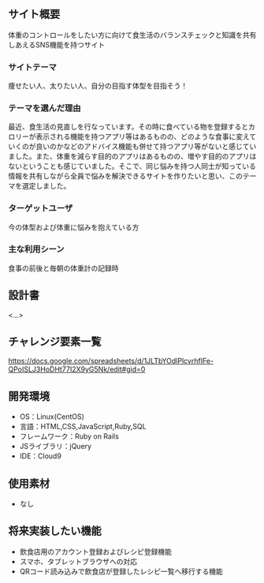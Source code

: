 # <Meal Balance Checker>

## サイト概要
体重のコントロールをしたい方に向けて食生活のバランスチェックと知識を共有しあえるSNS機能を持つサイト

### サイトテーマ
痩せたい人、太りたい人、自分の目指す体型を目指そう！

### テーマを選んだ理由
最近、食生活の見直しを行なっています。その時に食べている物を登録するとカロリーが表示される機能を持つアプリ等はあるものの、どのような食事に変えていくのが良いのかなどのアドバイス機能も併せて持つアプリ等がないと感じていました。また、体重を減らす目的のアプリはあるものの、増やす目的のアプリはないということも感じていました。そこで、同じ悩みを持つ人同士が知っている情報を共有しながら全員で悩みを解決できるサイトを作りたいと思い、このテーマを選定しました。

### ターゲットユーザ
今の体型および体重に悩みを抱えている方

### 主な利用シーン
食事の前後と毎朝の体重計の記録時

## 設計書
<...>

## チャレンジ要素一覧
https://docs.google.com/spreadsheets/d/1JLTbYOdlPlcvrhfIFe-QPoISLJ3HoDHt77I2X9yG5Nk/edit#gid=0

## 開発環境
- OS：Linux(CentOS)
- 言語：HTML,CSS,JavaScript,Ruby,SQL
- フレームワーク：Ruby on Rails
- JSライブラリ：jQuery
- IDE：Cloud9

## 使用素材
- なし

## 将来実装したい機能
- 飲食店用のアカウント登録およびレシピ登録機能
- スマホ、タブレットブラウザへの対応
- QRコード読み込みで飲食店が登録したレシピ一覧へ移行する機能

